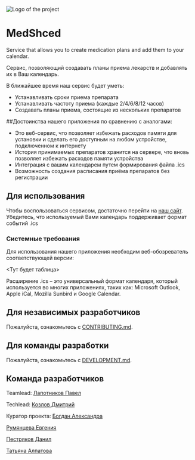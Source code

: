 ![Logo of the project](https://github.com/lpvmak/med_sched/blob/master/logo.png)

# MedShced

Service that allows you to create medication plans and add them to your calendar.

Сервис, позволяющий создавать планы приема лекарств и добавлять их в Ваш календарь.

В ближайшее время наш сервис будет уметь:

* Устанавливать сроки приема препарата
* Устанавливать частоту приема (каждые 2/4/6/8/12 часов)
* Создавать планы приема, состоящие из нескольких препаратов

##Достоинства нашего приложения по сравнению с аналогами:

* Это веб-сервис, что позволяет избежать расходов памяти для установки и сделать его доступным на любом устройстве, подключенном к интернету
* История принимаемых препаратов хранится на сервере, что вновь позволяет избежать расходов памяти устройства
* Интеграция с вашим календарем путем формирования файла .ics
* Возможность создания расписания приёма препаратов без регистрации 

## Для использования

Чтобы воспользоваться сервисом, достаточно перейти на [наш сайт](http://index.html).
Убедитесь, что используемый Вами календарь поддерживает формат событий .ics

### Системные требования

Для использования нашего приложения необходим веб-обозреватель соответствующей версии:

<Тут будет таблица>

Расширение .ics – это универсальный формат календаря, который используется во многих приложениях, таких как: Microsoft Outlook, Apple iCal, Mozilla Sunbird и Google Calendar.

## Для независимых разработчиков

Пожалуйста, ознакомьтесь с [CONTRIBUTING.md](https://github.com/lpvmak/med_sched/blob/master/CONTRIBUTING.md).


## Для команды разработки

Пожалуйста, ознакомьтесь с [DEVELOPMENT.md](https://github.com/lpvmak/med_sched/blob/master/DEVELOPMENT.md).

## Команда разработчиков

Teamlead: [Лапотников Павел](https://github.com/lpvmak)

Techlead: [Козлов Дмитрий](https://github.com/KoDim97)

Куратор проекта: [Богдан Александра](https://github.com/AleksandraBogdan)

[Румянцева Евгения](https://github.com/unjamini)

[Пестряков Данил](https://github.com/DanilPestryakov)

[Татьяна Алпатова](https://github.com/atani20)

